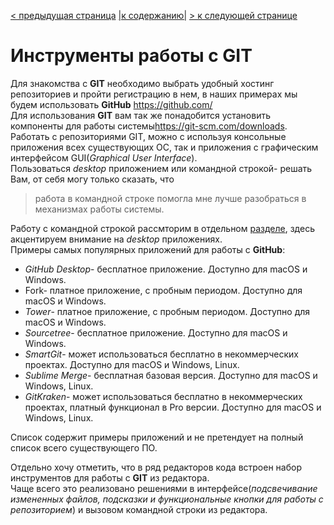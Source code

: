 [< предыдущая страница](./README.md "Содержание") [|к содержанию|](./README.md "Содержание") [> к следующей странице](./2.create_repo.md "Создание репозитория")  
# Инструменты работы с GIT  
Для знакомства с **GIT** необходимо выбрать удобный хостинг репозиториев и пройти регистрацию в нем, в наших примерах мы будем использовать **GitHub** <https://github.com/>   
Для использования **GIT** вам так же понадобится установить компоненты для работы системы<https://git-scm.com/downloads>.  
Работать с репозиториями GIT, можно с используя консольные приложения всех существующих ОС, так  и приложения с графическим интерфейсом GUI(*Graphical User Interface*).  
Пользоваться *desktop* приложением или командной строкой- решать Вам, от себя могу только сказать, что 
>работа в командной строке помогла мне лучше разобраться в механизмах работы системы.  

Работу с командной строкой рассмторим в отдельном [разделе](./5.command_line_work.md "Работа с командной строкой"), здесь акцентируем внимание на *desktop* приложениях.  
Примеры самых популярных приложений для работы с **GitHub**:  

- *GitHub Desktop*- бесплатное приложение. Доступно для macOS и Windows.  
- Fork- платное приложение, с пробным периодом. Доступно для macOS и Windows.  
- *Tower*- платное приложение, с пробным периодом. Доступно для macOS и Windows.  
- *Sourcetree*- бесплатное приложение. Доступно для macOS и Windows.  
- *SmartGit*- может использоваться бесплатно в некоммерческих проектах. Доступно для macOS и Windows, Linux.  
- *Sublime Merge*- бесплатная базовая версия. Доступно для macOS и Windows, Linux.  
- *GitKraken*- может использоваться бесплатно в некоммерческих проектах, платный функционал в Pro версии. Доступно для macOS и Windows, Linux.  

Список содержит примеры приложений и не претендует на полный список всего существующего ПО.  

Отдельно хочу отметить, что в ряд редакторов кода встроен набор инструментов для работы с **GIT** из редактора.  
Чаще всего это реализовано решениями в интерфейсе(*подсвечивание измененных файлов, подсказки и функциональные кнопки для работы с репозиторием*) и вызовом командной строки из редактора.  


 